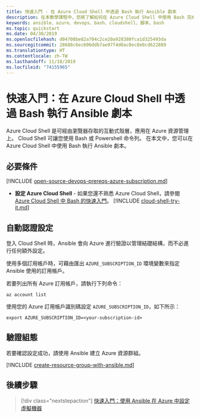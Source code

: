 ```yaml
---
title: 快速入門 - 在 Azure Cloud Shell 中透過 Bash 執行 Ansible 劇本
description: 在本教學課程中，您將了解如何在 Azure Cloud Shell 中使用 Bash 完成各種 Ansible 工作
keywords: ansible、azure、devops、bash、cloudshell、腳本、bash
ms.topic: quickstart
ms.date: 04/30/2019
ms.openlocfilehash: d04708be82a704c2ce20a928380fca1d325493da
ms.sourcegitcommit: 28688c6ec606ddb7ae97f4d0ac0ec8e0cd622889
ms.translationtype: HT
ms.contentlocale: zh-TW
ms.lasthandoff: 11/18/2019
ms.locfileid: "74155965"
---
```

# <a name="quickstart-run-ansible-playbooks-via-bash-in-azure-cloud-shell"></a>快速入門：在 Azure Cloud Shell 中透過 Bash 執行 Ansible 劇本

Azure Cloud Shell 是可經由瀏覽器存取的互動式殼層，應用在 Azure 資源管理上。 Cloud Shell 可讓您使用 Bash 或 Powershell 命令列。 在本文中，您可以在 Azure Cloud Shell 中使用 Bash 執行 Ansible 劇本。

## <a name="prerequisites"></a>必要條件

[!INCLUDE [open-source-devops-prereqs-azure-subscription.md](../../includes/open-source-devops-prereqs-azure-subscription.md)]
- **設定 Azure Cloud Shell** - 如果您還不熟悉 Azure Cloud Shell，請參閱 [Azure Cloud Shell 中 Bash 的快速入門](https://docs.microsoft.com/azure/cloud-shell/quickstart)。
[!INCLUDE [cloud-shell-try-it.md](../../includes/cloud-shell-try-it.md)]

## <a name="automatic-credential-configuration"></a>自動認證設定

登入 Cloud Shell 時，Ansible 會向 Azure 進行驗證以管理結礎結構，而不必進行任何額外設定。 

使用多個訂用帳戶時，可藉由匯出 `AZURE_SUBSCRIPTION_ID` 環境變數來指定 Ansible 使用的訂用帳戶。 

若要列出所有 Azure 訂用帳戶，請執行下列命令：

```azurecli-interactive
az account list
```

使用您的 Azure 訂用帳戶識別碼設定 `AZURE_SUBSCRIPTION_ID`，如下所示：

```azurecli-interactive
export AZURE_SUBSCRIPTION_ID=<your-subscription-id>
```

## <a name="verify-the-configuration"></a>驗證組態
若要確認設定成功，請使用 Ansible 建立 Azure 資源群組。

[!INCLUDE [create-resource-group-with-ansible.md](../../includes/ansible-snippet-create-resource-group.md)]

## <a name="next-steps"></a>後續步驟

> [!div class="nextstepaction"] 
> [快速入門：使用 Ansible 在 Azure 中設定虛擬機器](/azure/virtual-machines/linux/ansible-create-vm)